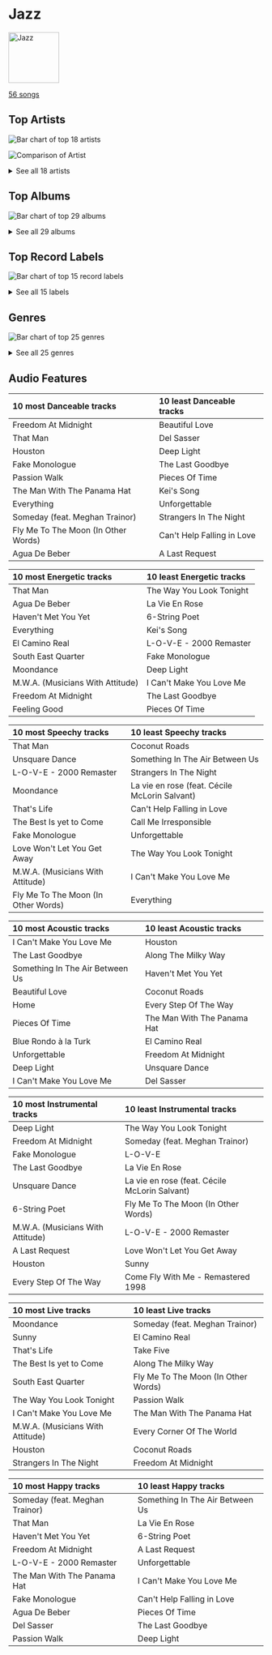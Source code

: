 # Jazz


<img src="https://mosaic.scdn.co/640/ab67616d0000b273068a5559744d17bd5e871740ab67616d0000b273a1113af3a19a41dc8eec534eab67616d0000b273cb81eb3c1238c60f2bbfd3b5ab67616d0000b273ef54c10b95411c51b9ab873b" alt="Jazz" width="100" />

[56 songs](jazz_tracks.md)

## Top Artists

![Bar chart of top 18 artists](../images/playlists/jazz/artists.png)

![Comparison of Artist](../images/playlists/jazz/artists_comparison.png)


<details>
<summary>See all 18 artists</summary>

|   Number of Tracks | Art                                                                                              | Artist                                         | 🔗                                                           |
|-------------------:|:-------------------------------------------------------------------------------------------------|:-----------------------------------------------|:------------------------------------------------------------|
|                 21 | <img src="https://i.scdn.co/image/ab6772690000c46c153adede0a024fd3679af738" alt="" width="50" /> | [David Benoit](../artists/david_benoit.md)     | [🔗](https://open.spotify.com/artist/1OLWM7nUNcTjZ9ct4DEPZu) |
|                 12 | <img src="https://i.scdn.co/image/ab6761610000e5ebef8cf61fea4923d2bde68200" alt="" width="50" /> | [Michael Bublé](../artists/michael_bubl_.md)   | [🔗](https://open.spotify.com/artist/1GxkXlMwML1oSg5eLPiAz3) |
|                  7 | <img src="https://i.scdn.co/image/fc4e0f474fb4c4cb83617aa884dc9fd9822d4411" alt="" width="50" /> | Frank Sinatra                                  | [🔗](https://open.spotify.com/artist/1Mxqyy3pSjf8kZZL4QVxS0) |
|                  5 | <img src="https://i.scdn.co/image/b4e726a3aadce109069811c4381279daf20c03d8" alt="" width="50" /> | Sophie Milman                                  | [🔗](https://open.spotify.com/artist/19GI8I4UhSpBl8Y9XpKyT4) |
|                  3 | <img src="https://i.scdn.co/image/b6f7dc3c16f95e6df120af205d4007f518b01e0e" alt="" width="50" /> | The Dave Brubeck Quartet                       | [🔗](https://open.spotify.com/artist/4iRZAbYvBqnxrbs6K25aJ7) |
|                  2 | <img src="https://i.scdn.co/image/ab6761610000e5eb13fcd84a9d5590ddec452429" alt="" width="50" /> | Nat King Cole                                  | [🔗](https://open.spotify.com/artist/7v4imS0moSyGdXyLgVTIV7) |
|                  2 | <img src="https://i.scdn.co/image/a3201f2fbdfa1bfd894e509bd3fbf3faf7da0a00" alt="" width="50" /> | Natalie Cole                                   | [🔗](https://open.spotify.com/artist/5tTsrGPwQRWUsHR2Xf7Ke9) |
|                  1 | <img src="https://i.scdn.co/image/ab6761610000e5eb28c2dea644b78257ccfb4520" alt="" width="50" /> | Seth MacFarlane                                | [🔗](https://open.spotify.com/artist/79D4dipwR6scV8AN3dm7gW) |
|                  1 | <img src="https://i.scdn.co/image/ab6761610000e5eb6ed8a51172073afa41a30313" alt="" width="50" /> | Cécile McLorin Salvant                         | [🔗](https://open.spotify.com/artist/6PkSULcbxFKkxdgrmPGAvn) |
|                  1 | <img src="https://i.scdn.co/image/ab6761610000e5ebf13fc3f245be672aa60a24af" alt="" width="50" /> | Meghan Trainor                                 | [🔗](https://open.spotify.com/artist/6JL8zeS1NmiOftqZTRgdTz) |
|                  1 | <img src="https://i.scdn.co/image/ab6761610000e5ebe86f788af4e127154da1257f" alt="" width="50" /> | Bonnie Raitt                                   | [🔗](https://open.spotify.com/artist/4KDyYWR7IpxZ7xrdYbKrqY) |
|                  1 | <img src="https://i.scdn.co/image/1e24691a352233bbe989a311d921f17e7892a87e" alt="" width="50" /> | Duke Ellington                                 | [🔗](https://open.spotify.com/artist/4F7Q5NV6h5TSwCainz8S5A) |
|                  1 | <img src="https://i.scdn.co/image/6e6382aacddd7daad02fe915b77644798884c9e5" alt="" width="50" /> | Randy Waldman                                  | [🔗](https://open.spotify.com/artist/4DoFQoqKcSPw8CSzyh7trt) |
|                  1 | <img src="https://i.scdn.co/image/ab6761610000e5eb379e885a01898367bfcd0c44" alt="" width="50" /> | Caro Emerald                                   | [🔗](https://open.spotify.com/artist/492hDmhPyuIjP3MgTcIqgm) |
|                  1 | <img src="https://i.scdn.co/image/4f5e6383a803df41153fd871f6d0d0af7b9f08a0" alt="" width="50" /> | Count Basie                                    | [🔗](https://open.spotify.com/artist/2jFZlvIea42ZvcCw4OeEdA) |
|                  1 | <img src="https://i.scdn.co/image/ab6761610000e5eb0bae7cfd3b32b10154e0b8b3" alt="" width="50" /> | [Sara Bareilles](../artists/sara_bareilles.md) | [🔗](https://open.spotify.com/artist/2Sqr0DXoaYABbjBo9HaMkM) |
|                  1 | <img src="https://i.scdn.co/image/ab6761610000e5eb32aa7584c305f934dbe0057f" alt="" width="50" /> | YUNSEOKCHEOL TRIO                              | [🔗](https://open.spotify.com/artist/09fZOcPYim8MvvQieKkv5t) |
|                  1 | <img src="https://i.scdn.co/image/ab6761610000e5eb522329e6e2d2a595f8a4cd5e" alt="" width="50" /> | Stacey Kent                                    | [🔗](https://open.spotify.com/artist/03EYBMnqSchCMp5D9qmFXi) |

</details>


## Top Albums

![Bar chart of top 29 albums](../images/playlists/jazz/albums.png)


<details>
<summary>See all 29 albums</summary>

|   Number of Tracks | Art                                                                                              | Album                                                              | 🔗                                                          |
|-------------------:|:-------------------------------------------------------------------------------------------------|:-------------------------------------------------------------------|:-----------------------------------------------------------|
|                 10 | <img src="https://i.scdn.co/image/ab67616d0000b2731c4b46aeb1f53dcffa9b0d96" alt="" width="50" /> | Inner Motion                                                       | [🔗](https://open.spotify.com/album/6azX9ZDZzVLjpQy6ytifne) |
|                 10 | <img src="https://i.scdn.co/image/ab67616d0000b2737d0ee28b2184f96650755916" alt="" width="50" /> | Freedom At Midnight                                                | [🔗](https://open.spotify.com/album/404TYwH2T33GbA9LdIT9fR) |
|                  3 | <img src="https://i.scdn.co/image/ab67616d0000b2732ceedc8c879a1f6784fbeef5" alt="" width="50" /> | Call Me Irresponsible                                              | [🔗](https://open.spotify.com/album/3h4pyWRJIB9ZyRKXChbX22) |
|                  2 | <img src="https://i.scdn.co/image/ab67616d0000b273dfb2b41e8669c38536b7c3b6" alt="" width="50" /> | Unforgettable: With Love                                           | [🔗](https://open.spotify.com/album/4ilUfGGQXin7hr1srDDXF0) |
|                  2 | <img src="https://i.scdn.co/image/ab67616d0000b27300ace5d3c5bffc123ef1eb51" alt="" width="50" /> | Time Out                                                           | [🔗](https://open.spotify.com/album/0nTTEAhCZsbbeplyDMIFuA) |
|                  2 | <img src="https://i.scdn.co/image/ab67616d0000b273d404febd467623a6f893b177" alt="" width="50" /> | Take Love Easy                                                     | [🔗](https://open.spotify.com/album/0a7Ut6OPSs8SvPDhFXL4ar) |
|                  2 | <img src="https://i.scdn.co/image/ab67616d0000b273d2d2df3486c5c45d238b2e25" alt="" width="50" /> | Sophie Milman                                                      | [🔗](https://open.spotify.com/album/2g5alWoreAp8i1Jjz2XHr4) |
|                  2 | <img src="https://i.scdn.co/image/ab67616d0000b273b732a522a686bb304a5d3fdf" alt="" width="50" /> | Michael Bublé                                                      | [🔗](https://open.spotify.com/album/3rpSksJSFdNFqk5vne8at2) |
|                  2 | <img src="https://i.scdn.co/image/ab67616d0000b273030f9cd9be82fcec657f545b" alt="" width="50" /> | It's Time                                                          | [🔗](https://open.spotify.com/album/457fktVFXVwjQTl9wOLlfg) |
|                  2 | <img src="https://i.scdn.co/image/ab67616d0000b273f0cc194252888c6658c706ab" alt="" width="50" /> | Crazy Love                                                         | [🔗](https://open.spotify.com/album/3MXDonOIzrIrCh0HvlACyj) |
|                  1 | <img src="https://i.scdn.co/image/ab67616d0000b2735f3f20826d44c30a017fd68e" alt="" width="50" /> | love (Deluxe Edition)                                              | [🔗](https://open.spotify.com/album/68xKnVblFsSQ48CtgZT0oY) |
|                  1 | <img src="https://i.scdn.co/image/ab67616d0000b2737ea560d522ef653c268d79c9" alt="" width="50" /> | Time Further Out                                                   | [🔗](https://open.spotify.com/album/0eMXd1VtCXCkuGWn9JjRDT) |
|                  1 | <img src="https://i.scdn.co/image/ab67616d0000b2735c21d73934bb9760a2f791a2" alt="" width="50" /> | That's Life                                                        | [🔗](https://open.spotify.com/album/3gNsjaUsu9cRckgUFx5NsY) |
|                  1 | <img src="https://i.scdn.co/image/ab67616d0000b27350bb7ca1fe7e98df87ce41d9" alt="" width="50" /> | Strangers In The Night (Expanded Edition)                          | [🔗](https://open.spotify.com/album/1kyb5tomEXcA106V57puFW) |
|                  1 | <img src="https://i.scdn.co/image/ab67616d0000b273b9ea1c69fe9efbdc2df85a95" alt="" width="50" /> | Songs For Swingin' Lovers! (Remastered)                            | [🔗](https://open.spotify.com/album/4kca7vXd1Wo5GE2DMafvMc) |
|                  1 | <img src="https://i.scdn.co/image/ab67616d0000b273cb81eb3c1238c60f2bbfd3b5" alt="" width="50" /> | Sinatra/Basie: The Complete Reprise Studio Recordings              | [🔗](https://open.spotify.com/album/2NCtCObbmJoJnplsR5mLAl) |
|                  1 | <img src="https://i.scdn.co/image/ab67616d0000b2733f03db3f454ff7b2c3b4fe62" alt="" width="50" /> | Romance                                                            | [🔗](https://open.spotify.com/album/5MuNxtOyex8o77Qdjaqeng) |
|                  1 | <img src="https://i.scdn.co/image/ab67616d0000b273b59886e766636d1ae10fe7b3" alt="" width="50" /> | Nobody but Me                                                      | [🔗](https://open.spotify.com/album/5wN1OizIFEHDUkRwzIK3wL) |
|                  1 | <img src="https://i.scdn.co/image/ab67616d0000b273913c7a28b9dbce0ec35a7045" alt="" width="50" /> | Music Is Better Than Words                                         | [🔗](https://open.spotify.com/album/6VojJdbXviFkMuemAQ2Ivo) |
|                  1 | <img src="https://i.scdn.co/image/ab67616d0000b273b2ef9d24ed47c5d44d22adb8" alt="" width="50" /> | Make Someone Happy                                                 | [🔗](https://open.spotify.com/album/2oGYlZ7vte6lJ1MuwKKCeW) |
|                  1 | <img src="https://i.scdn.co/image/ab67616d0000b273a1113af3a19a41dc8eec534e" alt="" width="50" /> | Luck Of The Draw                                                   | [🔗](https://open.spotify.com/album/6blrkOZ0VmkhYPjfoD7eqf) |
|                  1 | <img src="https://i.scdn.co/image/ab67616d0000b2730c981ab72e00803faf1bbcae" alt="" width="50" /> | Francis A. & Edward K.                                             | [🔗](https://open.spotify.com/album/5GFkm37IrMR9a4rc6JABkw) |
|                  1 | <img src="https://i.scdn.co/image/ab67616d0000b2733f67419e4e296d96256cc3f5" alt="" width="50" /> | Every Step Of The Way                                              | [🔗](https://open.spotify.com/album/50HH21YU6PDn8XZXYGxWkg) |
|                  1 | <img src="https://i.scdn.co/image/ab67616d0000b273ef54c10b95411c51b9ab873b" alt="" width="50" /> | Deleted Scenes From The Cutting Room Floor                         | [🔗](https://open.spotify.com/album/1D8grnftAaivpmBkayUgMR) |
|                  1 | <img src="https://i.scdn.co/image/ab67616d0000b2734024c75e846d1e13a4c70e0e" alt="" width="50" /> | Db in April                                                        | [🔗](https://open.spotify.com/album/2SUUafWH8ZchpD7eNBzXJy) |
|                  1 | <img src="https://i.scdn.co/image/ab67616d0000b273ff0dae802acb38075786b58c" alt="" width="50" /> | Days Of Wine And Roses, Moon River And Other Academy Award Winners | [🔗](https://open.spotify.com/album/7FAo3wmrJNNzz2W5Z5ZG80) |
|                  1 | <img src="https://i.scdn.co/image/ab67616d0000b27311ee8f400df1c708db8fa471" alt="" width="50" /> | Come Fly with Me                                                   | [🔗](https://open.spotify.com/album/0UhvDeKmtgegXeELEVgGRh) |
|                  1 | <img src="https://i.scdn.co/image/ab67616d0000b273068a5559744d17bd5e871740" alt="" width="50" /> | Come Fly With Me (Remastered)                                      | [🔗](https://open.spotify.com/album/66v9QmjAj0Wwhh2OpbU4BE) |
|                  1 | <img src="https://i.scdn.co/image/ab67616d0000b27372fb9383a4e394271146d94c" alt="" width="50" /> | Breakfast on the Morning Tram                                      | [🔗](https://open.spotify.com/album/5RwBI4pEinXbIiUhWzAMbX) |

</details>


## Top Record Labels

![Bar chart of top 15 record labels](../images/playlists/jazz/labels.png)


<details>
<summary>See all 15 labels</summary>

|   Number of Tracks | Label                                                                       |
|-------------------:|:----------------------------------------------------------------------------|
|                 21 | [GRP](../labels/grp.md)                                                     |
|                 12 | [Reprise](../labels/reprise.md)                                             |
|                 10 | [143](../labels/143.md)                                                     |
|                  5 | [Linus Entertainment Inc.](../labels/linus_entertainment_inc_.md)           |
|                  5 | [FRANK SINATRA DIGITAL REPRISE](../labels/frank_sinatra_digital_reprise.md) |
|                  3 | [Legacy](../labels/legacy.md)                                               |
|                  3 | [Columbia](../labels/columbia.md)                                           |
|                  3 | [Capitol Records](../labels/capitol_records.md)                             |
|                  2 | [Craft Recordings](../labels/craft_recordings.md)                           |
|                  1 | [Universal Music LLC](../labels/universal_music_llc.md)                     |
|                  1 | [UME - Global Clearing House](../labels/ume___global_clearing_house.md)     |
|                  1 | [Private Curve](../labels/private_curve.md)                                 |
|                  1 | [Parlophone (France)](../labels/parlophone__france_.md)                     |
|                  1 | [Grandmono Records](../labels/grandmono_records.md)                         |
|                  1 | [Fuzzy Door Productions](../labels/fuzzy_door_productions.md)               |

</details>


## Genres

![Bar chart of top 25 genres](../images/playlists/jazz/genres.png)


<details>
<summary>See all 25 genres</summary>

|   Number of Tracks | Genre                                               |
|-------------------:|:----------------------------------------------------|
|                 29 | [adult standards](../genres/adult_standards.md)     |
|                 28 | lounge                                              |
|                 21 | smooth jazz                                         |
|                 12 | jazz pop                                            |
|                 12 | canadian pop                                        |
|                  8 | vocal jazz                                          |
|                  7 | easy listening                                      |
|                  6 | contemporary vocal jazz                             |
|                  3 | [mellow gold](../genres/mellow_gold.md)             |
|                  3 | jazz quartet                                        |
|                  3 | jazz                                                |
|                  3 | bebop                                               |
|                  2 | quiet storm                                         |
|                  1 | [soft rock](../genres/soft_rock.md)                 |
|                  1 | [singer-songwriter](../genres/singer_songwriter.md) |
|                  1 | roots rock                                          |
|                  1 | nu jazz                                             |
|                  1 | [lilith](../genres/lilith.md)                       |
|                  1 | korean jazz                                         |
|                  1 | [folk rock](../genres/folk_rock.md)                 |
|                  1 | folk                                                |
|                  1 | electric blues                                      |
|                  1 | dutch pop                                           |
|                  1 | country rock                                        |
|                  1 | [classic rock](../genres/classic_rock.md)           |

</details>


## Audio Features

| 10 most Danceable tracks            | 10 least Danceable tracks   |
|:------------------------------------|:----------------------------|
| Freedom At Midnight                 | Beautiful Love              |
| That Man                            | Del Sasser                  |
| Houston                             | Deep Light                  |
| Fake Monologue                      | The Last Goodbye            |
| Passion Walk                        | Pieces Of Time              |
| The Man With The Panama Hat         | Kei's Song                  |
| Everything                          | Unforgettable               |
| Someday (feat. Meghan Trainor)      | Strangers In The Night      |
| Fly Me To The Moon (In Other Words) | Can't Help Falling in Love  |
| Agua De Beber                       | A Last Request              |

| 10 most Energetic tracks         | 10 least Energetic tracks   |
|:---------------------------------|:----------------------------|
| That Man                         | The Way You Look Tonight    |
| Agua De Beber                    | La Vie En Rose              |
| Haven't Met You Yet              | 6-String Poet               |
| Everything                       | Kei's Song                  |
| El Camino Real                   | L-O-V-E - 2000 Remaster     |
| South East Quarter               | Fake Monologue              |
| Moondance                        | Deep Light                  |
| M.W.A. (Musicians With Attitude) | I Can't Make You Love Me    |
| Freedom At Midnight              | The Last Goodbye            |
| Feeling Good                     | Pieces Of Time              |

| 10 most Speechy tracks              | 10 least Speechy tracks                       |
|:------------------------------------|:----------------------------------------------|
| That Man                            | Coconut Roads                                 |
| Unsquare Dance                      | Something In The Air Between Us               |
| L-O-V-E - 2000 Remaster             | Strangers In The Night                        |
| Moondance                           | La vie en rose (feat. Cécile McLorin Salvant) |
| That's Life                         | Can't Help Falling in Love                    |
| The Best Is yet to Come             | Call Me Irresponsible                         |
| Fake Monologue                      | Unforgettable                                 |
| Love Won't Let You Get Away         | The Way You Look Tonight                      |
| M.W.A. (Musicians With Attitude)    | I Can't Make You Love Me                      |
| Fly Me To The Moon (In Other Words) | Everything                                    |

| 10 most Acoustic tracks         | 10 least Acoustic tracks    |
|:--------------------------------|:----------------------------|
| I Can't Make You Love Me        | Houston                     |
| The Last Goodbye                | Along The Milky Way         |
| Something In The Air Between Us | Haven't Met You Yet         |
| Beautiful Love                  | Coconut Roads               |
| Home                            | Every Step Of The Way       |
| Pieces Of Time                  | The Man With The Panama Hat |
| Blue Rondo à la Turk            | El Camino Real              |
| Unforgettable                   | Freedom At Midnight         |
| Deep Light                      | Unsquare Dance              |
| I Can't Make You Love Me        | Del Sasser                  |

| 10 most Instrumental tracks      | 10 least Instrumental tracks                  |
|:---------------------------------|:----------------------------------------------|
| Deep Light                       | The Way You Look Tonight                      |
| Freedom At Midnight              | Someday (feat. Meghan Trainor)                |
| Fake Monologue                   | L-O-V-E                                       |
| The Last Goodbye                 | La Vie En Rose                                |
| Unsquare Dance                   | La vie en rose (feat. Cécile McLorin Salvant) |
| 6-String Poet                    | Fly Me To The Moon (In Other Words)           |
| M.W.A. (Musicians With Attitude) | L-O-V-E - 2000 Remaster                       |
| A Last Request                   | Love Won't Let You Get Away                   |
| Houston                          | Sunny                                         |
| Every Step Of The Way            | Come Fly With Me - Remastered 1998            |

| 10 most Live tracks              | 10 least Live tracks                |
|:---------------------------------|:------------------------------------|
| Moondance                        | Someday (feat. Meghan Trainor)      |
| Sunny                            | El Camino Real                      |
| That's Life                      | Take Five                           |
| The Best Is yet to Come          | Along The Milky Way                 |
| South East Quarter               | Fly Me To The Moon (In Other Words) |
| The Way You Look Tonight         | Passion Walk                        |
| I Can't Make You Love Me         | The Man With The Panama Hat         |
| M.W.A. (Musicians With Attitude) | Every Corner Of The World           |
| Houston                          | Coconut Roads                       |
| Strangers In The Night           | Freedom At Midnight                 |

| 10 most Happy tracks           | 10 least Happy tracks           |
|:-------------------------------|:--------------------------------|
| Someday (feat. Meghan Trainor) | Something In The Air Between Us |
| That Man                       | La Vie En Rose                  |
| Haven't Met You Yet            | 6-String Poet                   |
| Freedom At Midnight            | A Last Request                  |
| L-O-V-E - 2000 Remaster        | Unforgettable                   |
| The Man With The Panama Hat    | I Can't Make You Love Me        |
| Fake Monologue                 | Can't Help Falling in Love      |
| Agua De Beber                  | Pieces Of Time                  |
| Del Sasser                     | The Last Goodbye                |
| Passion Walk                   | Deep Light                      |
